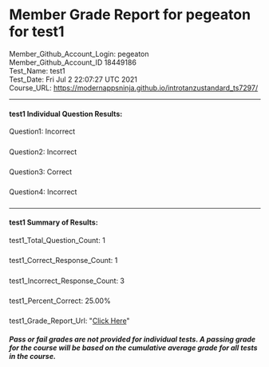 # Member Grade Report for pegeaton for test1  
   
Member_Github_Account_Login: pegeaton  
Member_Github_Account_ID 18449186  
Test_Name: test1  
Test_Date: Fri Jul  2 22:07:27 UTC 2021  
Course_URL: https://modernappsninja.github.io/introtanzustandard_ts7297/  
   
---  
#### test1 Individual Question Results:  
Question1: Incorrect  
#####  
Question2: Incorrect  
#####  
Question3: Correct  
#####  
Question4: Incorrect  
#####  
---  
#### test1 Summary of Results:  
test1_Total_Question_Count: 1  
#####  
test1_Correct_Response_Count: 1  
#####  
test1_Incorrect_Response_Count: 3  
#####  
test1_Percent_Correct: 25.00%  
#####  
test1_Grade_Report_Url: "[Click Here](https://github.com/modernappsninjas/pegeaton/blob/main/static/userdata/courses/introtanzustandard_ts7297/grade_report.pr195.test1.md)"
##### Pass or fail grades are not provided for individual tests. A passing grade for the course will be based on the cumulative average grade for all tests in the course.  
